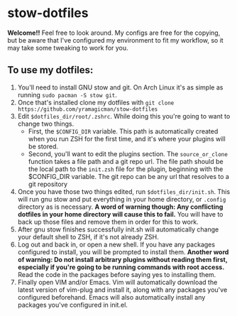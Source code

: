 # stow-dotfiles


**Welcome!!** Feel free to look around. My configs are free for the copying, but
be aware that I've configured my environment to fit my workflow, so it may
take some tweaking to work for you.

## To use my dotfiles:

1. You'll need to install GNU stow and git. On Arch Linux it's as simple as
   running `sudo pacman -S stow git`.
2. Once that's installed clone my dotfiles with `git clone
   https://github.com/yramagicman/stow-dotfiles`
3. Edit `$dotfiles_dir/root/.zshrc`. While doing this you're going to want to
   change two things.
    - First, the `$CONFIG_DIR` variable. This path is automatically created when
      you run ZSH for the first time, and it's where your plugins will be
      stored.
    - Second, you'll want to edit the plugins section. The `source_or_clone`
      function takes a file path and a git repo url. The file path should be the
      local path to the `init.zsh` file for the plugin, beginning with the
      $CONFIG_DIR variable. The git repo can be any url that resolves to a git
      repository
4. Once you have those two things edited, run `$dotfiles_dir/init.sh`. This will
   run gnu stow and put everything in your home directory, or `.config`
   directory as is necessary. **A word of warning though: Any conflicting
   dotfiles in your home directory will cause this to fail.** You will have to
   back up those files and remove them in order for this to work.
5. After gnu stow finishes successfully init.sh will automatically change your
   default shell to ZSH, if it's not already ZSH.
6. Log out and back in, or open a new shell. If you have any packages configured
   to install, you will be prompted to install them. **Another word of warning:
   Do not install arbitrary plugins without reading them first, especially if
   you're going to be running commands with root access.** Read the code in the
   packages before saying yes to installing them.
7. Finally open VIM and/or Emacs. Vim will automatically download the latest
   version of vim-plug and install it, along with any packages you've configured
   beforehand. Emacs will also automatically install any packages you've
   configured in init.el.
